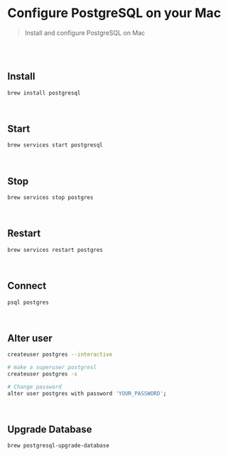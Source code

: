 # Configure PostgreSQL on your Mac

> Install and configure PostgreSQL on Mac

<br>

<br>

## Install

```sh
brew install postgresql
```

<br>

## Start

```sh
brew services start postgresql
```

<br>

## Stop

```sh
brew services stop postgres
```

<br>

## Restart

```sh
brew services restart postgres
```

<br>

## Connect

```sh
psql postgres
```

<br>

## Alter user

```sh
createuser postgres --interactive

# make a superuser postgresl
createuser postgres -s

# Change password
alter user postgres with password 'YOUR_PASSWORD';
```

<br>

## Upgrade Database

```sh
brew postgresql-upgrade-database
``` 
